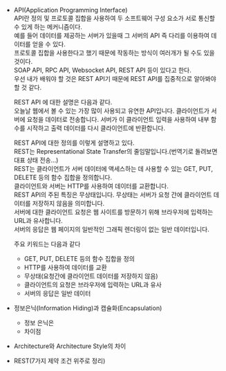 - API(Application Programming Interface)  
API란 정의 및 프로토콜 집합을 사용하여 두 소프트웨어 구성 요소가 서로 통신할 수 있게 하는 메커니즘이다.  
예를 들어 데이터를 제공하는 서버가 있을때 그 서버의 API 즉 다리를 이용하여 데이터를 얻을 수 있다.  
프로토콜 집합을 사용한다고 했기 때문에 작동하는 방식이 여러개가 될 수도 있을 것이다.  
SOAP API, RPC API, Websocket API, REST API 등이 있다고 한다.  
우선 내가 배워야 할 것은 REST API기 때문에 REST API를 집중적으로 알아봐야 할 것 같다.  

  REST API 에 대한 설명은 다음과 같다.  
  오늘날 웹에서 볼 수 있는 가장 많이 사용되고 유연한 API입니다. 클라이언트가 서버에 요청을 데이터로 전송합니다. 서버가 이 클라이언트 입력을 사용하여 내부 함수를 시작하고 출력 데이터를 다시 클라이언트에 반환합니다.  
  

  REST API에 대한 정의를 이렇게 설명하고 있다.  
  REST는 Representational State Transfer의 줄임말입니다.(번역기로 돌려보면 대표 상태 전송...)  
  REST는 클라이언트가 서버 데이터에 액세스하는 데 사용할 수 있는 GET, PUT, DELETE 등의 함수 집합을 정의합니다.  
  클라이언트와 서버는 HTTP를 사용하여 데이터를 교환합니다.  
  REST API의 주된 특징은 무상태입니다. 무상태는 서버가 요청 간에 클라이언트 데이터를 저장하지 않음을 의미합니다.  
  서버에 대한 클라이언트 요청은 웹 사이트를 방문하기 위해 브라우저에 입력하는 URL과 유사합니다.  
  서버의 응답은 웹 페이지의 일반적인 그래픽 렌더링이 없는 일반 데이터입니다.  
  

  주요 키워드는 다음과 같다  
    - GET, PUT, DELETE 등의 함수 집합을 정의  
    - HTTP를 사용하여 데이터를 교환  
    - 무상태(요청간에 클라이언트 데이터를 저장하지 않음)  
    - 클라이언트의 요청은 브라우저에 입력하는 URL과 유사  
    - 서버의 응답은 일반 데이터  


- 정보은닉(Information Hiding)과 캡슐화(Encapsulation)  
    - 정보 은닉은 
    - 차이점  

- Architecture와 Architecture Style의 차이  
- REST(7가지 제약 조건 위주로 정리)  